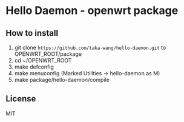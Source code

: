 Hello Daemon - openwrt package
=====

How to install
------
1. git clone `https://github.com/taka-wang/hello-daemon.git` to OPENWRT_ROOT/package
2. cd ~/OPENWRT_ROOT
3. make defconfig
4. make menuconfig (Marked Utilities -> hello-daemon as M)
5. make package/hello-daemon/compile

License
------
MIT
